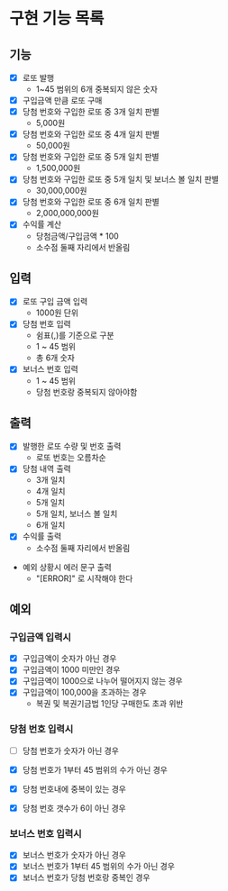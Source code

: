 # 구현 기능 목록


## 기능

* [x] 로또 발행
  * 1~45 범위의 6개 중복되지 않은 숫자
* [x] 구입금액 만큼 로또 구매
* [x] 당첨 번호와 구입한 로또 중 3개 일치 판별
  * 5,000원
* [x] 당첨 번호와 구입한 로또 중 4개 일치 판별
  * 50,000원
* [x] 당첨 번호와 구입한 로또 중 5개 일치 판별
  * 1,500,000원
* [x] 당첨 번호와 구입한 로또 중 5개 일치 및 보너스 볼 일치 판별
  * 30,000,000원
* [x] 당첨 번호와 구입한 로또 중 6개 일치 판별
  * 2,000,000,000원
* [x] 수익률 계산
  * 당첨금액/구입금액 * 100 
  * 소수점 둘째 자리에서 반올림


## 입력

* [x] 로또 구입 금액 입력
  * 1000원 단위
* [x] 당첨 번호 입력
  * 쉼표(,)를 기준으로 구분
  * 1 ~ 45 범위
  * 총 6개 숫자
* [x] 보너스 번호 입력
  * 1 ~ 45 범위
  * 당첨 번호랑 중복되지 않아야함


## 출력

* [x] 발행한 로또 수량 및 번호 출력
  * 로또 번호는 오름차순
* [x] 당첨 내역 출력
  * 3개 일치
  * 4개 일치
  * 5개 일치
  * 5개 일치, 보너스 볼 일치
  * 6개 일치
* [x] 수익률 출력
  * 소수점 둘째 자리에서 반올림
* 예외 상황시 에러 문구 출력
  * "[ERROR]" 로 시작해야 한다


## 예외

### 구입금액 입력시

* [x] 구입금액이 숫자가 아닌 경우
* [x] 구입금액이 1000 미만인 경우
* [x] 구입금액이 1000으로 나누어 떨어지지 않는 경우
* [x] 구입금액이 100,000을 초과하는 경우
  * 복권 및 복권기금법 1인당 구매한도 초과 위반


### 당첨 번호 입력시

* [ ] 당첨 번호가 숫자가 아닌 경우
* [x] 당첨 번호가 1부터 45 범위의 수가 아닌 경우
* [x] 당첨 번호내에 중복이 있는 경우
* [x] 당첨 번호 갯수가 6이 아닌 경우


### 보너스 번호 입력시

* [x] 보너스 번호가 숫자가 아닌 경우
* [x] 보너스 번호가 1부터 45 범위의 수가 아닌 경우
* [x] 보너스 번호가 당첨 번호랑 중복인 경우
